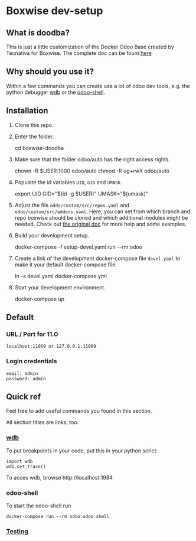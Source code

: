 # Boxwise dev-setup

## What is doodba?

This is just a little customization of the Docker Odoo Base created by Tecnativa for Boxwise. The complete doc can be fount [here](https://github.com/Tecnativa/doodba#doodba)

## Why should you use it?

Within a few commands you can create use a lot of odoo dev tools, e.g. the python debugger [wdb](https://github.com/Kozea/wdb/#wdb---web-debugger) or the [odoo-shell](https://www.odoo.com/documentation/user/11.0/odoo_sh/advanced/containers.html#run-an-odoo-server).

## Installation

1. Clone this repo.
2. Enter the folder.

    cd boxwise-doodba

3. Make sure that the folder odoo/auto has the right access rights.

    chown -R $USER:1000 odoo/auto
    chmod -R ug+rwX odoo/auto

4. Populate the id variables `UID`, `GID` and `UMASK`.

    export UID GID="$(id -g $USER)" UMASK="$(umask)"

5. Adjust the file `oddo/custom/src/repos.yaml` and `oddo/custom/src/addons.yaml`. Here, you can set from which branch and repo boxwise should be cloned and which additional modules might be needed. Check out [the original doc](https://github.com/Tecnativa/doodba#optodoocustomsrcreposyaml) for more help and some examples.

6. Build your development setup.

    docker-compose -f setup-devel.yaml run --rm odoo

7. Create a link of the development docker-compose file `devel.yaml` to make it your default docker-compose file. 

    ln -s devel.yaml docker-compose.yml

8. Start your development environment.

    docker-compose up

## Default

### URL / Port for 11.0
    
    localhost:11069 or 127.0.0.1:11069
    
### Login credentials

    email: admin
    password: admin

## Quick ref

Feel free to add useful commands you found in this section. 

All section titles are links, too.

### [wdb](https://github.com/Tecnativa/doodba#wdb)

To put breakpoints in your code, put this in your python scrict:

    import wdb
    wdb.set_trace()

To acces wdb, browse http://localhost:1984 

### odoo-shell

To start the odoo-shell run

    docker-compose run --rm odoo odoo shell


### [Testing](https://github.com/Tecnativa/doodba#testing)
